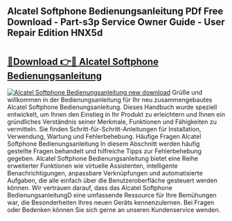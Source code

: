 ## Alcatel Softphone Bedienungsanleitung PDf Free Download - Part-s3p Service Owner Guide - User Repair Edition HNX5d

# <h2><a href="http://df35ruh.blite.top/?on=Alcatel+Softphone+Bedienungsanleitung">🔗Download 👉🔴 Alcatel Softphone Bedienungsanleitung</a></h2>

[![Alcatel Softphone Bedienungsanleitung new download](https://i.imgur.com/lujVjoI.png)](http://df35ruh.blite.top/?on=Alcatel+Softphone+Bedienungsanleitung)
Grüße und willkommen in der Bedienungsanleitung für Ihr neu zusammengebautes Alcatel Softphone Bedienungsanleitung. Dieses Handbuch wurde speziell entwickelt, um Ihnen den Einstieg in Ihr Produkt zu erleichtern und Ihnen ein gründliches Verständnis seiner Merkmale, Funktionen und Fähigkeiten zu vermitteln. Sie finden Schritt-für-Schritt-Anleitungen für Installation, Verwendung, Wartung und Fehlerbehebung. Häufige Fragen Alcatel Softphone Bedienungsanleitung In diesem Abschnitt werden häufig gestellte Fragen behandelt und hilfreiche Tipps zur Fehlerbehebung gegeben. Alcatel Softphone Bedienungsanleitung bietet eine Reihe erweiterter Funktionen wie virtuelle Assistenten, intelligente Benachrichtigungen, anpassbare Verknüpfungen und automatisierte Aufgaben, die alle einfach über die Benutzeroberfläche gesteuert werden können. Wir vertrauen darauf, dass das Alcatel Softphone BedienungsanleitungD eine umfassende Ressource für Ihre Bemühungen war, die Besonderheiten Ihres neuen Geräts kennenzulernen. Bei Fragen oder Bedenken können Sie sich gerne an unseren Kundenservice wenden.
